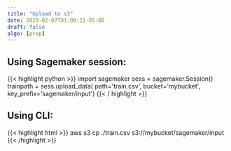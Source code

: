 ```yaml
---
title: "Upload to s3"
date: 2020-02-07T01:00:21-05:00
draft: false
algo: [prep]
---
```


## Using Sagemaker session:

{{< highlight python  >}}
import sagemaker
sess = sagemaker.Session()
trainpath = sess.upload_data(
	path='train.csv', bucket='mybucket',
    key_prefix='sagemaker/input')
{{< / highlight >}}


## Using CLI:

{{< highlight html >}}
aws s3 cp ./train.csv s3://mybucket/sagemaker/input
{{< /highlight >}}
